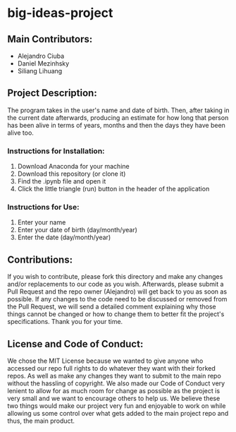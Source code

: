 # big-ideas-project
## Main Contributors:
- Alejandro Ciuba
- Daniel Mezinhsky
- Siliang Lihuang

## Project Description:
The program takes in the user's name and date of birth. Then, after taking in the current date afterwards, producing an estimate for how long that person has been alive in terms of years, months and then the days they have been alive too.

### Instructions for Installation:
1) Download Anaconda for your machine
2) Download this repository (or clone it)
3) Find the .ipynb file and open it
4) Click the little triangle (run) button in the header of the application

### Instructions for Use:
1) Enter your name
2) Enter your date of birth (day/month/year)
3) Enter the date (day/month/year)

## Contributions:
If you wish to contribute, please fork this directory and make any changes and/or replacements to our code as you wish. Afterwards, please submit a Pull Request and the repo owner (Alejandro) will get back to you as soon as possible. If any changes to the code need to be discussed or removed from the Pull Request, we will send a detailed comment explaining why those things cannot be changed or how to change them to better fit the project's specifications. Thank you for your time.

## License and Code of Conduct:
We chose the MIT License because we wanted to give anyone who accessed our repo full rights to do whatever they want with their forked repos. As well as make any changes they want to submit to the main repo without the hassling of copyright. We also made our Code of Conduct very lenient to allow for as much room for change as possible as the project is very small and we want to encourage others to help us. We believe these two things would make our project very fun and enjoyable to work on while allowing us some control over what gets added to the main project repo and thus, the main product.

